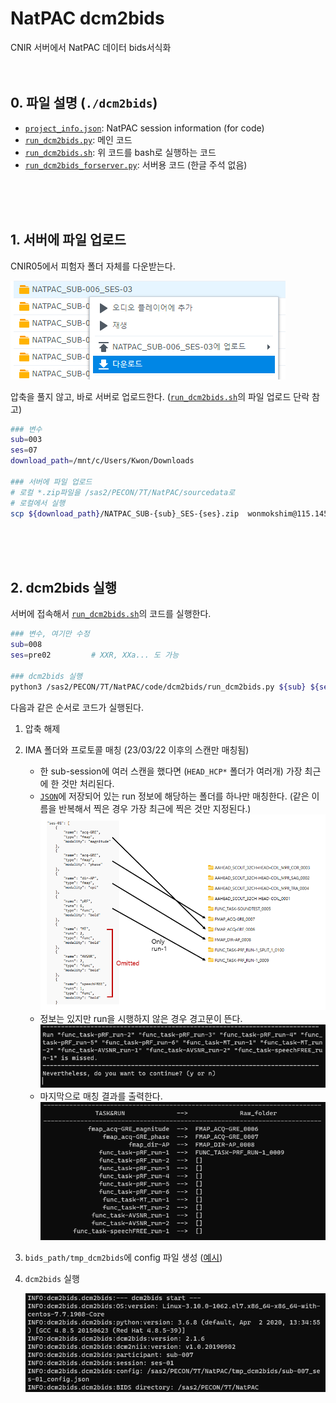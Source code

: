 # NatPAC dcm2bids
CNIR 서버에서 NatPAC 데이터 bids서식화 
<br/>
<br/>
<br/>

## 0. 파일 설명 (`./dcm2bids`)
- [`project_info.json`](./dcm2bids/project_info.json): NatPAC session information (for code)
- [`run_dcm2bids.py`](./dcm2bids/run_dcm2bids.py): 메인 코드
- [`run_dcm2bids.sh`](./dcm2bids/run_dcm2bids.sh): 위 코드를 bash로 실행하는 코드
- [`run_dcm2bids_forserver.py`](./dcm2bids/run_dcm2bids_forserver.py): 서버용 코드 (한글 주석 없음)
<br/> 
<br/>
<br/>

## 1. 서버에 파일 업로드
CNIR05에서 피험자 폴더 자체를 다운받는다.


![download](./img/download.png)
<br/>

압축을 풀지 않고, 바로 서버로 업로드한다. ([`run_dcm2bids.sh`](./dcm2bids/run_dcm2bids.sh)의 파일 업로드 단락 참고)
```bash
### 변수
sub=003
ses=07
download_path=/mnt/c/Users/Kwon/Downloads

### 서버에 파일 업로드
# 로컬 *.zip파일을 /sas2/PECON/7T/NatPAC/sourcedata로
# 로컬에서 실행
scp ${download_path}/NATPAC_SUB-{sub}_SES-{ses}.zip  wonmokshim@115.145.185.185:/sas2/PECON/7T/NatPAC/sourcedata/
```
<br/>
<br/>
<br/>

## 2. dcm2bids 실행
서버에 접속해서 [`run_dcm2bids.sh`](./dcm2bids/run_dcm2bids.sh)의 코드를 실행한다.
```bash
### 변수, 여기만 수정
sub=008
ses=pre02         # XXR, XXa... 도 가능

### dcm2bids 실행
python3 /sas2/PECON/7T/NatPAC/code/dcm2bids/run_dcm2bids.py ${sub} ${ses}
```

다음과 같은 순서로 코드가 실행된다.
1. 압축 해제
2. IMA 폴더와 프로토콜 매칭 (23/03/22 이후의 스캔만 매칭됨)
    - 한 sub-session에 여러 스캔을 했다면 (`HEAD_HCP*` 폴더가 여러개) 가장 최근에 한 것만 처리된다.
    - [`JSON`](./dcm2bids/project_info.json)에 저장되어 있는 run 정보에 해당하는 폴더를 하나만 매칭한다. (같은 이름을 반복해서 찍은 경우 가장 최근에 찍은 것만 지정된다.)
    ![matching](./img/matching.png)
    - 정보는 있지만 run을 시행하지 않은 경우 경고문이 뜬다.
    ![omitted](./img/omit.png)
    - 마지막으로 매칭 결과를 출력한다.
    ![matching_results](./img/match_results.png)
3. `bids_path/tmp_dcm2bids`에 config 파일 생성 ([예시](./sub-007_ses-01_config.json))
4. `dcm2bids` 실행


    ![dcm2bids](./img/dcm2bids.png)
